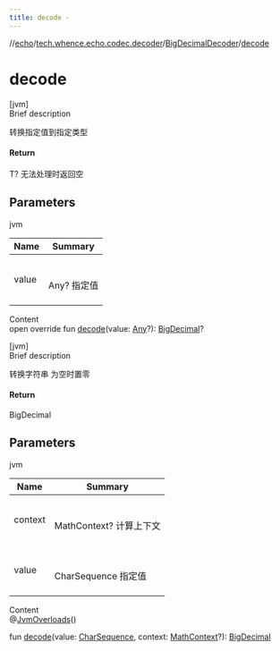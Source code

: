 ```yaml
---
title: decode -
---
```

//[echo](../../index.md)/[tech.whence.echo.codec.decoder](../index.md)/[BigDecimalDecoder](index.md)/[decode](decode.md)



# decode  
[jvm]  
Brief description  


转换指定值到指定类型



#### Return  


T? 无法处理时返回空



## Parameters  
  
jvm  
  
|  Name|  Summary| 
|---|---|
| value| <br><br>Any? 指定值<br><br>
  
  
Content  
open override fun [decode](decode.md)(value: [Any](https://kotlinlang.org/api/latest/jvm/stdlib/kotlin/-any/index.html)?): [BigDecimal](https://docs.oracle.com/javase/8/docs/api/java/math/BigDecimal.html)?  


[jvm]  
Brief description  


转换字符串 为空时置零



#### Return  


BigDecimal



## Parameters  
  
jvm  
  
|  Name|  Summary| 
|---|---|
| context| <br><br>MathContext? 计算上下文<br><br>
| value| <br><br>CharSequence 指定值<br><br>
  
  
Content  
@[JvmOverloads](https://kotlinlang.org/api/latest/jvm/stdlib/kotlin.jvm/-jvm-overloads/index.html)()  
  
fun [decode](decode.md)(value: [CharSequence](https://kotlinlang.org/api/latest/jvm/stdlib/kotlin/-char-sequence/index.html), context: [MathContext](https://docs.oracle.com/javase/8/docs/api/java/math/MathContext.html)?): [BigDecimal](https://docs.oracle.com/javase/8/docs/api/java/math/BigDecimal.html)  



